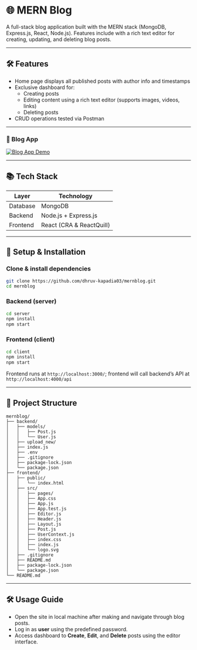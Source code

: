 # 🌐 MERN Blog 

A full-stack blog application built with the MERN stack (MongoDB, Express.js, React, Node.js). Features include with a rich text editor for creating, updating, and deleting blog posts.

---

## 🛠 Features

- Home page displays all published posts with author info and timestamps
- Exclusive dashboard for:
  - Creating posts
  - Editing content using a rich text editor (supports images, videos, links)
  - Deleting posts
- CRUD operations tested via Postman

---

### 🔹 Blog App
[![Blog App Demo](https://img.icons8.com/clouds/100/000000/video-playlist.png)](https://res.cloudinary.com/drm14e8mg/video/upload/Blog_App_f4hvr8.mp4)

---

## 📚 Tech Stack

| Layer      | Technology                 |
|------------|----------------------------|
| Database   | MongoDB                    |
| Backend    | Node.js + Express.js       |
| Frontend   | React (CRA & ReactQuill)   |

---

## 🧩 Setup & Installation

### Clone & install dependencies
```bash
git clone https://github.com/dhruv-kapadia03/mernblog.git
cd mernblog
```

### Backend (server)
```bash
cd server
npm install
npm start
```

### Frontend (client)
```bash
cd client
npm install
npm start
```

Frontend runs at `http://localhost:3000/`; frontend will call backend’s API at `http://localhost:4000/api`

---

## 📝 Project Structure

```
mernblog/
├── backend/
│   ├── models/
│   │   ├── Post.js       
│   │   └── User.js
│   ├── upload_new/
│   ├── index.js
│   ├── .env
│   ├── .gitignore
│   ├── package-lock.json
│   └── package.json
├── frontend/
│   ├── public/
│   │   └── index.html
│   ├── src/
│   │   ├── pages/
│   │   ├── App.css
│   │   ├── App.js
│   │   ├── App.test.js
│   │   ├── Editor.js
│   │   ├── Header.js
│   │   ├── Layout.js
│   │   ├── Post.js
│   │   ├── UserContext.js
│   │   ├── index.css
│   │   ├── index.js
│   │   └── logo.svg
│   ├── .gitignore     
│   ├── README.md
│   ├── package-lock.json
│   └── package.json
└── README.md  
```

---

## 🛠 Usage Guide 

- Open the site in local machine after making and navigate through blog posts.
- Log in as **user** using the predefined password.
- Access dashboard to **Create**, **Edit**, and **Delete** posts using the editor interface.
